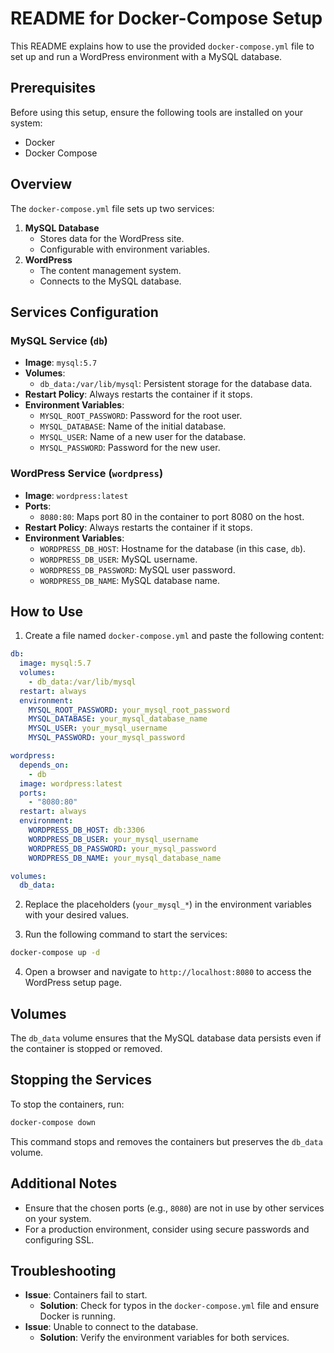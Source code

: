 # README for Docker-Compose Setup

This README explains how to use the provided `docker-compose.yml` file to set up and run a WordPress environment with a MySQL database.

## Prerequisites

Before using this setup, ensure the following tools are installed on your system:

- Docker
- Docker Compose

## Overview

The `docker-compose.yml` file sets up two services:

1. **MySQL Database**
   - Stores data for the WordPress site.
   - Configurable with environment variables.
2. **WordPress**
   - The content management system.
   - Connects to the MySQL database.

## Services Configuration

### MySQL Service (`db`)

- **Image**: `mysql:5.7`
- **Volumes**:
  - `db_data:/var/lib/mysql`: Persistent storage for the database data.
- **Restart Policy**: Always restarts the container if it stops.
- **Environment Variables**:
  - `MYSQL_ROOT_PASSWORD`: Password for the root user.
  - `MYSQL_DATABASE`: Name of the initial database.
  - `MYSQL_USER`: Name of a new user for the database.
  - `MYSQL_PASSWORD`: Password for the new user.

### WordPress Service (`wordpress`)

- **Image**: `wordpress:latest`
- **Ports**:
  - `8080:80`: Maps port 80 in the container to port 8080 on the host.
- **Restart Policy**: Always restarts the container if it stops.
- **Environment Variables**:
  - `WORDPRESS_DB_HOST`: Hostname for the database (in this case, `db`).
  - `WORDPRESS_DB_USER`: MySQL username.
  - `WORDPRESS_DB_PASSWORD`: MySQL user password.
  - `WORDPRESS_DB_NAME`: MySQL database name.

## How to Use

1. Create a file named `docker-compose.yml` and paste the following content:

```yaml
db:
  image: mysql:5.7
  volumes:
    - db_data:/var/lib/mysql
  restart: always
  environment:
    MYSQL_ROOT_PASSWORD: your_mysql_root_password
    MYSQL_DATABASE: your_mysql_database_name
    MYSQL_USER: your_mysql_username
    MYSQL_PASSWORD: your_mysql_password

wordpress:
  depends_on:
    - db
  image: wordpress:latest
  ports:
    - "8080:80"
  restart: always
  environment:
    WORDPRESS_DB_HOST: db:3306
    WORDPRESS_DB_USER: your_mysql_username
    WORDPRESS_DB_PASSWORD: your_mysql_password
    WORDPRESS_DB_NAME: your_mysql_database_name

volumes:
  db_data:
```

2. Replace the placeholders (`your_mysql_*`) in the environment variables with your desired values.

3. Run the following command to start the services:

```bash
docker-compose up -d
```

4. Open a browser and navigate to `http://localhost:8080` to access the WordPress setup page.

## Volumes

The `db_data` volume ensures that the MySQL database data persists even if the container is stopped or removed.

## Stopping the Services

To stop the containers, run:

```bash
docker-compose down
```

This command stops and removes the containers but preserves the `db_data` volume.

## Additional Notes

- Ensure that the chosen ports (e.g., `8080`) are not in use by other services on your system.
- For a production environment, consider using secure passwords and configuring SSL.

## Troubleshooting

- **Issue**: Containers fail to start.
  - **Solution**: Check for typos in the `docker-compose.yml` file and ensure Docker is running.
- **Issue**: Unable to connect to the database.
  - **Solution**: Verify the environment variables for both services.
